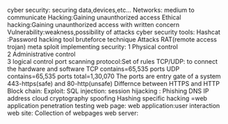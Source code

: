 cyber security: securing data,devices,etc...
Networks: medium to communicate
Hacking:Gaining unaunthorized access
Ethical hacking:Gaining unaunthorized access with written concern
Vulnerability:weakness,possibility of attacks
cyber security tools:
    Hashcat :Password hacking tool
    bruteforce technique
    Attacks
    RAT(remote access trojan)
    meta sploit
implementing security:
           1 Physical control  
           2 Administrative control  
           3 logical control
port scanning
protocol:Set of rules
TCP/UDP: to connect the hardware and software
 TCP contains=65,535 ports
 UDP contains=65,535 ports
  total=1,30,070
  The ports are entry gate of a system
  443-https(safe) and 80-http(unsafe)
Differnce between HTTPS and HTTP
Block chain:
Exploit:
SQL injection:
session hijacking :
Phishing
DNS
IP address
cloud
cryptography
spoofing
Hashing
specific hacking =web application penetration testing
web page:
web application:user interaction
web site: Collection of webpages
web server:
